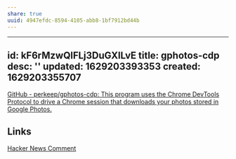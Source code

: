 ```yaml
---
share: true
uuid: 4947efdc-8594-4105-abb8-1bf7912bd44b
---
```

---
id: kF6rMzwQlFLj3DuGXlLvE
title: gphotos-cdp
desc: ''
updated: 1629203393353
created: 1629203355707
---

[GitHub - perkeep/gphotos-cdp: This program uses the Chrome DevTools Protocol to drive a Chrome session that downloads your photos stored in Google Photos.](https://github.com/perkeep/gphotos-cdp)

## Links

[Hacker News Comment](https://news.ycombinator.com/item?id=25593769)
